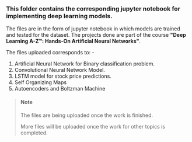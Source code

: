 ### This folder contains the corresponding jupyter notebook for implementing deep learning models.

The files are in the form of jupyter notebook in which models are trained and tested for the dataset.
The projects done are part of the course **"Deep Learning A-Z™: Hands-On Artificial Neural Networks"**.

The files uploaded corresponds to: -

1. Artificial Neural Network for Binary classification problem.
2. Convolutional Neural Network Model.
3. LSTM model for stock price predictions.
4. Self Organizing Maps
5. Autoencoders and Boltzman Machine


> #### Note
> The files are being uploaded once the work is finished. 
>
>More files will be uploaded once the work for other topics is completed.

